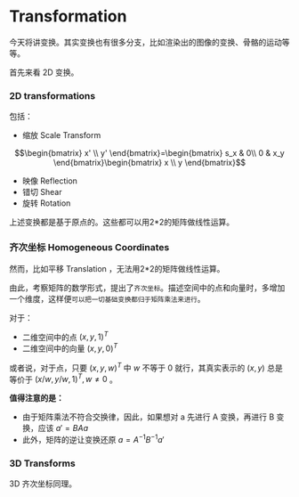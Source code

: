 # Transformation
今天将讲变换。其实变换也有很多分支，比如渲染出的图像的变换、骨骼的运动等等。

首先来看 2D 变换。
### 2D transformations
包括：
- 缩放 Scale Transform

$$\begin{bmatrix}
  x' \\
  y'
\end{bmatrix}=\begin{bmatrix}
 s_x & 0\\
 0 & x_y
\end{bmatrix}\begin{bmatrix}
 x \\
 y
\end{bmatrix}$$

- 映像 Reflection
- 错切 Shear
- 旋转 Rotation

上述变换都是基于原点的。这些都可以用2*2的矩阵做线性运算。

### 齐次坐标 Homogeneous Coordinates
然而，比如平移 Translation ，无法用2*2的矩阵做线性运算。

由此，考察矩阵的数学形式，提出了`齐次坐标`。描述空间中的点和向量时，多增加一个维度，这样便`可以把一切基础变换都归于矩阵乘法来进行`。

对于：
- 二维空间中的点 $(x, y, 1)^T$
- 二维空间中的向量 $(x, y, 0)^T$

或者说，对于点，只要 $(x, y, w)^T$ 中 $w$ 不等于 0 就行，其真实表示的 $(x,y)$ 总是等价于 $(x/w, y/w, 1)^T, w \neq 0$ 。

**值得注意的是：**
- 由于矩阵乘法不符合交换律，因此，如果想对 a 先进行 A 变换，再进行 B 变换，应该 $a'=BAa$
- 此外，矩阵的逆让变换还原 $a = A^{-1}B^{-1}a'$

### 3D Transforms
3D 齐次坐标同理。

